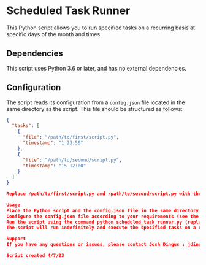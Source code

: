 # Scheduled Task Runner

This Python script allows you to run specified tasks on a recurring basis at specific days of the month and times.

## Dependencies

This script uses Python 3.6 or later, and has no external dependencies.

## Configuration

The script reads its configuration from a `config.json` file located in the same directory as the script. This file should be structured as follows:

```json
{
  "tasks": [
    {
      "file": "/path/to/first/script.py",
      "timestamp": "1 23:56"
    },
    {
      "file": "/path/to/second/script.py",
      "timestamp": "15 12:00"
    }
  ]
}

Replace /path/to/first/script.py and /path/to/second/script.py with the paths to the files you want to execute. Set the corresponding day of the month and time for each task, in the format "day hour:minute". For example, "1 23:56" means the task will be executed on the 1st day of every month at 23:56.

Usage
Place the Python script and the config.json file in the same directory.
Configure the config.json file according to your requirements (see the Configuration section above).
Run the script using the command python scheduled_task_runner.py (replace scheduled_task_runner.py with the name of the script file if you've renamed it).
The script will run indefinitely and execute the specified tasks on a recurring basis at the specified days of the month and times. It will also maintain a historical record of executed tasks in a file called executed_tasks.json.

Support
If you have any questions or issues, please contact Josh Dingus : jdingus@hendrickson-intl.com

Script created 4/7/23

